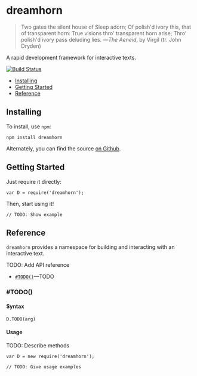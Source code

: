 dreamhorn
=========

> Two gates the silent house of Sleep adorn;
> Of polish'd ivory this, that of transparent horn:
> True visions thro' transparent horn arise;
> Thro' polish'd ivory pass deluding lies.
> —*The Aeneid*, by Virgil (tr. John Dryden)

A rapid development framework for interactive texts.

[![Build Status](https://travis-ci.org/dreamhorn/dreamhorn.svg?branch=master)](https://travis-ci.org/dreamhorn/dreamhorn)

- [Installing](#installing)
- [Getting Started](#getting-started)
- [Reference](#reference)


Installing
----------

To install, use `npm`:

    npm install dreamhorn

Alternately, you can find the source [on Github](https://github.com/dreamhorn/dreamhorn).


Getting Started
---------------

Just require it directly:

    var D = require('dreamhorn');

Then, start using it!

    // TODO: Show example


Reference
---------

`dreamhorn` provides a namespace for building and interacting with an interactive text.

TODO: Add API reference

- [`#TODO()`](#TODO')—TODO

### #TODO()

#### Syntax

    D.TODO(arg)

#### Usage

TODO: Describe methods

    var D = new require('dreamhorn');

    // TODO: Give usage examples

